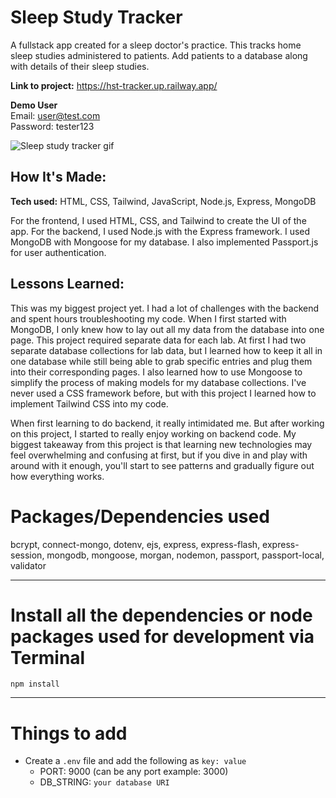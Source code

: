 # Sleep Study Tracker
A fullstack app created for a sleep doctor's practice. This tracks home sleep studies administered to patients. Add patients to a database along with details of their sleep studies.

**Link to project:** https://hst-tracker.up.railway.app/

**Demo User** <br>
Email: user@test.com <br>
Password: tester123

![Sleep study tracker gif](https://i.imgur.com/vrgWCPA.gif)

## How It's Made:

**Tech used:** HTML, CSS, Tailwind, JavaScript, Node.js, Express, MongoDB

For the frontend, I used HTML, CSS, and Tailwind to create the UI of the app. For the backend, I used Node.js with the Express framework. I used MongoDB with Mongoose for my database. I also implemented Passport.js for user authentication. 

## Lessons Learned:

This was my biggest project yet. I had a lot of challenges with the backend and spent hours troubleshooting my code. When I first started with MongoDB, I only knew how to lay out all my data from the database into one page. This project required separate data for each lab. At first I had two separate database collections for lab data, but I learned how to keep it all in one database while still being able to grab specific entries and plug them into their corresponding pages. I also learned how to use Mongoose to simplify the process of making models for my database collections. I've never used a CSS framework before, but with this project I learned how to implement Tailwind CSS into my code.

When first learning to do backend, it really intimidated me. But after working on this project, I started to really enjoy working on backend code. My biggest takeaway from this project is that learning new technologies may feel overwhelming and confusing at first, but if you dive in and play with around with it enough, you'll start to see patterns and gradually figure out how everything works.

# Packages/Dependencies used 

bcrypt, connect-mongo, dotenv, ejs, express, express-flash, express-session, mongodb, mongoose, morgan, nodemon, passport, passport-local, validator

---

# Install all the dependencies or node packages used for development via Terminal

`npm install` 

---

# Things to add

- Create a `.env` file and add the following as `key: value` 
  - PORT: 9000 (can be any port example: 3000) 
  - DB_STRING: `your database URI` 
